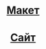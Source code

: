 <h1 align="center"><a href="https://www.figma.com/file/fk9lS9nAN50v1AS3DFiAP0/Reviewandratinglandingpage-(Copy)?type=design&node-id=0-1&t=sMcAOYZ4FBj4tjYi-0" target="_blank">Макет</a> 
<h1 align="center"><a href="https://adonchel.github.io/murad/" target="_blank">Сайт</a> 

